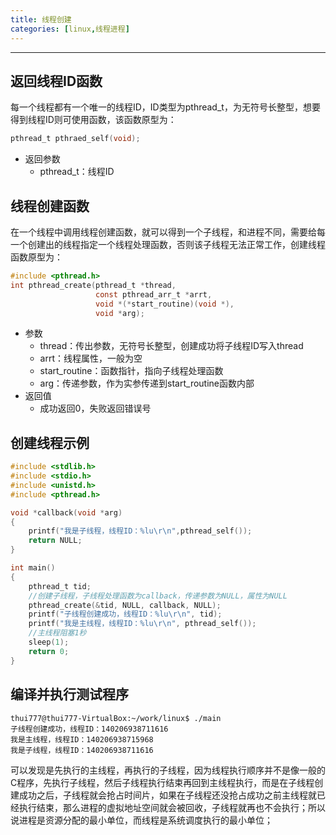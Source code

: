 ```yaml
---
title: 线程创建
categories: [linux,线程进程]
---
```


--------------

## 返回线程ID函数

每一个线程都有一个唯一的线程ID，ID类型为pthread_t，为无符号长整型，想要得到线程ID则可使用函数，该函数原型为：

~~~c
pthread_t pthraed_self(void);
~~~

- 返回参数
  - pthread_t：线程ID

## 线程创建函数

在一个线程中调用线程创建函数，就可以得到一个子线程，和进程不同，需要给每一个创建出的线程指定一个线程处理函数，否则该子线程无法正常工作，创建线程函数原型为：

~~~c
#include <pthread.h>
int pthread_create(pthread_t *thread,
                   const pthread_arr_t *arrt,
                   void *(*start_routine)(void *),
                   void *arg);
~~~

- 参数
  - thread：传出参数，无符号长整型，创建成功将子线程ID写入thread
  - arrt：线程属性，一般为空
  - start_routine：函数指针，指向子线程处理函数
  - arg：传递参数，作为实参传递到start_routine函数内部
- 返回值
  - 成功返回0，失败返回错误号

## 创建线程示例

~~~c
#include <stdlib.h>
#include <stdio.h>
#include <unistd.h>
#include <pthread.h>

void *callback(void *arg)
{
    printf("我是子线程，线程ID：%lu\r\n",pthread_self());
    return NULL;
}

int main()
{
    pthread_t tid;
    //创建子线程，子线程处理函数为callback，传递参数为NULL，属性为NULL
    pthread_create(&tid, NULL, callback, NULL);
    printf("子线程创建成功，线程ID：%lu\r\n", tid);
    printf("我是主线程，线程ID：%lu\r\n", pthread_self());
    //主线程阻塞1秒
    sleep(1);
    return 0;
}
~~~

## 编译并执行测试程序

~~~shell
thui777@thui777-VirtualBox:~/work/linux$ ./main 
子线程创建成功，线程ID：140206938711616
我是主线程，线程ID：140206938715968
我是子线程，线程ID：140206938711616
~~~

可以发现是先执行的主线程，再执行的子线程，因为线程执行顺序并不是像一般的C程序，先执行子线程，然后子线程执行结束再回到主线程执行，而是在子线程创建成功之后，子线程就会抢占时间片，如果在子线程还没抢占成功之前主线程就已经执行结束，那么进程的虚拟地址空间就会被回收，子线程就再也不会执行；所以说进程是资源分配的最小单位，而线程是系统调度执行的最小单位；